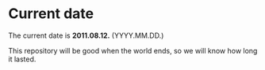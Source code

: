 # Current date

The current date is **2011.08.12.** (YYYY.MM.DD.)

This repository will be good when the world ends, so we will know how long it lasted.